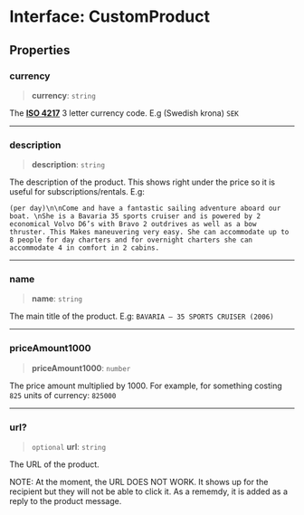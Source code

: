 # Interface: CustomProduct

## Properties

### currency

> **currency**: `string`

The [**ISO 4217**](https://en.wikipedia.org/wiki/ISO_4217) 3 letter currency code. E.g (Swedish krona)
`SEK`

***

### description

> **description**: `string`

The description of the product. This shows right under the price so it is useful for subscriptions/rentals. E.g:

`(per day)\n\nCome and have a fantastic sailing adventure aboard our boat. \nShe is a Bavaria 35 sports cruiser and is powered by 2 economical Volvo D6’s with Bravo 2 outdrives as well as a bow thruster. This Makes maneuvering very easy. She can accommodate up to 8 people for day charters and for overnight charters she can accommodate 4 in comfort in 2 cabins.`

***

### name

> **name**: `string`

The main title of the product. E.g:
`BAVARIA — 35 SPORTS CRUISER (2006)`

***

### priceAmount1000

> **priceAmount1000**: `number`

The price amount multiplied by 1000. For example, for something costing `825` units of currency:
`825000`

***

### url?

> `optional` **url**: `string`

The URL of the product.

NOTE: At the moment, the URL DOES NOT WORK. It shows up for the recipient but they will not be able to click it. As a rememdy, it is added as a reply to the product message.
